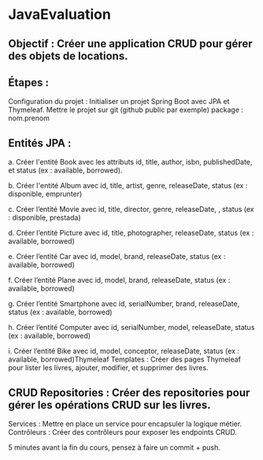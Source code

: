 # JavaEvaluation

## Objectif : Créer une application CRUD pour gérer des objets de locations.

## Étapes :
Configuration du projet : Initialiser un projet Spring Boot avec JPA et Thymeleaf.
Mettre le projet sur git (github public par exemple) 
package : nom.prenom


## Entités JPA :
a. Créer l'entité Book avec les attributs id, title, author, isbn, publishedDate, et status (ex : available, borrowed).

b. Créer l'entité Album avec id, title, artist, genre, releaseDate, status (ex : disponible, emprunter)

c. Créer l’entité Movie avec id, title, director, genre, releaseDate, , status (ex : disponible, prestada)

d. Créer l’entité Picture avec id, title, photographer, releaseDate, status (ex : available, borrowed)

e. Créer l’entité Car avec id, model, brand, releaseDate, status (ex : available, borrowed)

f. Créer l’entité Plane avec id, model, brand, releaseDate, status (ex : available, borrowed)

g. Créer l’entité Smartphone avec id, serialNumber, brand, releaseDate, status (ex : available, borrowed)

h. Créer l’entité Computer avec id, serialNumber, model, releaseDate, status (ex : available, borrowed)

i. Créer l’entité Bike avec id, model, conceptor, releaseDate, status (ex : available, borrowed)Thymeleaf Templates : Créer des pages Thymeleaf pour lister les livres, ajouter, modifier, et supprimer des livres.


## CRUD Repositories : Créer des repositories pour gérer les opérations CRUD sur les livres.
Services : Mettre en place un service pour encapsuler la logique métier.
Contrôleurs : Créer des contrôleurs pour exposer les endpoints CRUD.

5 minutes avant la fin du cours, pensez à faire un commit + push. 
